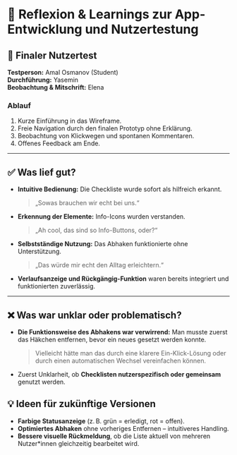 # 📘 Reflexion & Learnings zur App-Entwicklung und Nutzertestung

## 👥 Finaler Nutzertest

**Testperson:** Amal Osmanov (Student)  
**Durchführung:** Yasemin  
**Beobachtung & Mitschrift:** Elena  

### Ablauf
1. Kurze Einführung in das Wireframe.
2. Freie Navigation durch den finalen Prototyp ohne Erklärung.
3. Beobachtung von Klickwegen und spontanen Kommentaren.
4. Offenes Feedback am Ende.

---

## ✅ Was lief gut?

- **Intuitive Bedienung:** Die Checkliste wurde sofort als hilfreich erkannt.  
  > „Sowas brauchen wir echt bei uns.“
- **Erkennung der Elemente:** Info-Icons wurden verstanden.  
  > „Ah cool, das sind so Info-Buttons, oder?“
- **Selbstständige Nutzung:** Das Abhaken funktionierte ohne Unterstützung.  
  > „Das würde mir echt den Alltag erleichtern.“
- **Verlaufsanzeige und Rückgängig-Funktion** waren bereits integriert und funktionierten zuverlässig.

---

## ❌ Was war unklar oder problematisch?

- **Die Funktionsweise des Abhakens war verwirrend:** Man musste zuerst das Häkchen entfernen, bevor ein neues gesetzt werden konnte.  
  > Vielleicht hätte man das durch eine klarere Ein-Klick-Lösung oder durch einen automatischen Wechsel vereinfachen können.
- Zuerst Unklarheit, ob **Checklisten nutzerspezifisch oder gemeinsam** genutzt werden.

## 💡 Ideen für zukünftige Versionen

- **Farbige Statusanzeige** (z. B. grün = erledigt, rot = offen).
- **Optimiertes Abhaken** ohne vorheriges Entfernen – intuitiveres Handling.
- **Bessere visuelle Rückmeldung**, ob die Liste aktuell von mehreren Nutzer*innen gleichzeitig bearbeitet wird.